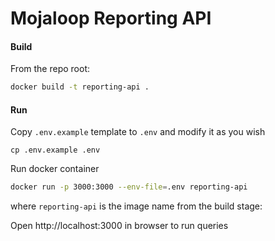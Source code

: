 # Mojaloop Reporting API

#### Build
From the repo root:
```sh
docker build -t reporting-api .
```

#### Run
Copy `.env.example` template to `.env` and modify it as you wish
```shell
cp .env.example .env
```
Run docker container
```sh
docker run -p 3000:3000 --env-file=.env reporting-api
```
where `reporting-api` is the image name from the build stage:

Open http://localhost:3000 in browser to run queries
